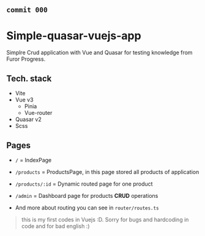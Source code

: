 
`commit 000`
---
# Simple-quasar-vuejs-app

Simplre Crud application with Vue and Quasar for testing knowledge from Furor Progress.

## Tech. stack

- Vite
- Vue v3
  - Pinia
  - Vue-router
- Quasar v2
- Scss

## Pages

- `/` = IndexPage
- `/products` = ProductsPage, in this page stored all products of application
- `/products/:id` = Dynamic routed page for one product
- `/admin` = Dashboard page for products **CRUD** operations

- And more about routing you can see in `router/routes.ts`

> this is my first codes in Vuejs :D. Sorry for bugs and hardcoding in code and for bad english :)